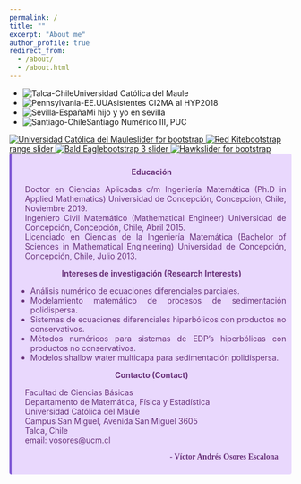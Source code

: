 ```yaml
---
permalink: /
title: ""
excerpt: "About me"
author_profile: true
redirect_from: 
  - /about/
  - /about.html
---
```

<body>
<script type="text/javascript" src="https://wowslider.com/images/demo/jquery.js"></script>
<div class="container">

<div>
<link rel="stylesheet" type="text/css" href="https://wowslider.com/sliders/demo-81/engine1/style.css" />
<div id="wowslider-container1">
<div class="ws_images">
<ul>
<li><img src="https:/vosores.github.io/images/ucm_ima_960_259.png" title="Talca-Chile" id="wows1_0" />Universidad Católica del Maule</li>
<li><img src="https:/vosores.github.io/images/hyp2018_960_259.png" title="Pennsylvania-EE.UU" id="wows1_1" />Asistentes CI2MA al HYP2018</li>
<li><img src="https:/vosores.github.io/images/svl_960_259.png" title="Sevilla-España" id="wows1_2" /></a>Mi hijo y yo en sevilla</li>
<li><img src="https:/vosores.github.io/images/sn3_960_259.png" title="Santiago-Chile" id="wows1_3" />Santiago Numérico III, PUC</li>
</ul>
</div>

<div class="ws_bullets"><div>
<a href="#" title="Talca-Chile"><img src="https:/vosores.github.io/images/ucm_ima_128.png" alt="Universidad Católica del Maule" />slider for bootstrap </a>
<a href="#" title="Pennsylvania-EE.UU"><img src="https:/vosores.github.io/images/hyp2018_128.png" alt="Red Kite" />bootstrap range slider </a>
<a href="#" title="Sevilla-España"><img src="https:/vosores.github.io/images/svl_128.png" alt="Bald Eagle" />bootstrap 3 slider </a>
<a href="#" title="Santiago-Chile"><img src="https:/vosores.github.io/images/hyp2018_128.png" alt="Hawk" />slider for bootstrap </a>
</div>
</div>
</div>

<script type="text/javascript" src="https://wowslider.com/images/demo/wowslider.js"></script>
<script type="text/javascript" src="https://wowslider.com/sliders/demo-81/engine1/script.js"></script>

</div>
</body>


<div align="justify" class="warning" style='background-color:#E9D8FD; color: #69337A; border-left: solid #805AD5 4px; border-radius: 4px; padding:0.7em;'>
<span>
<p style='margin-top:1em; text-align:center'>
<b>Educación</b></p>
<p style='margin-left:1em;'>
Doctor en Ciencias Aplicadas c/m Ingeniería Matemática
(Ph.D in Applied Mathematics)
Universidad de Concepción, Concepción, Chile, Noviembre 2019.
<br>
Ingeniero Civil Matemático
(Mathematical Engineer)
Universidad de Concepción, Concepción, Chile, Abril 2015.<br>
Licenciado en Ciencias de la Ingeniería Matemática
(Bachelor of Sciences in Mathematical Engineering)
Universidad de Concepción, Concepción, Chile, Julio 2013.
</p>


<p style='margin-top:1em; text-align:center'>
<b>Intereses de investigación (Research Interests)</b></p>
<p style='margin-left:1em;'>
<ul>
<li>Análisis numérico de ecuaciones diferenciales parciales.</li>
<li>Modelamiento matemático de procesos de sedimentación polidispersa.</li>
<li>Sistemas de ecuaciones diferenciales hiperbólicos con productos no conservativos.</li>
<li>Métodos numéricos para sistemas de EDP’s hiperbólicas con productos no conservativos.</li>
<li>Modelos shallow water multicapa para sedimentación polidispersa.</li>
</ul>
</p>

<p style='margin-top:1em; text-align:center'>
<b>Contacto (Contact)</b></p>
<p style='margin-left:1em;'>
Facultad de Ciencias Básicas<br>
Departamento de Matemática, Física y Estadística<br>
Universidad Católica del Maule<br>
Campus San Miguel, Avenida San Miguel 3605<br>
Talca, Chile<br>
email: vosores@ucm.cl
</p>


<p style='margin-bottom:1em; margin-right:1em; text-align:right; font-family:Georgia'> <b>- Víctor Andrés Osores Escalona</b>
</p></span>
</div>
